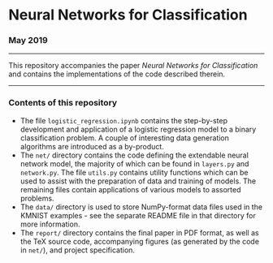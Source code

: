 # Neural Networks for Classification

### May 2019

---

This repository accompanies the paper _Neural Networks for Classification_ and contains the implementations of the code described therein.

---

### Contents of this repository

* The file `logistic_regression.ipynb` contains the step-by-step development and application of a logistic regression model to a binary classification problem. A couple of interesting data generation algorithms are introduced as a by-product.
* The `net/` directory contains the code defining the extendable neural network model, the majority of which can be found in `layers.py` and `network.py`. The file `utils.py` contains utility functions which can be used to assist with the preparation of data and training of models. The remaining files contain applications of various models to assorted problems.
* The `data/` directory is used to store NumPy-format data files used in the KMNIST examples - see the separate README file in that directory for more information.
* The `report/` directory contains the final paper in PDF format, as well as the TeX source code, accompanying figures (as generated by the code in `net/`), and project specification.
